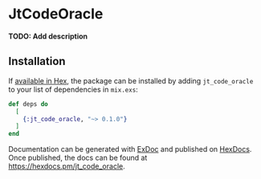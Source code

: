 # JtCodeOracle

**TODO: Add description**

## Installation

If [available in Hex](https://hex.pm/docs/publish), the package can be installed
by adding `jt_code_oracle` to your list of dependencies in `mix.exs`:

```elixir
def deps do
  [
    {:jt_code_oracle, "~> 0.1.0"}
  ]
end
```

Documentation can be generated with [ExDoc](https://github.com/elixir-lang/ex_doc)
and published on [HexDocs](https://hexdocs.pm). Once published, the docs can
be found at <https://hexdocs.pm/jt_code_oracle>.

